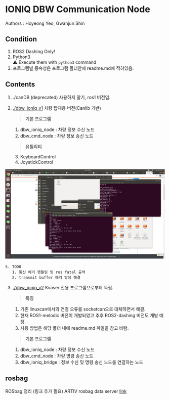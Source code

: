 # IONIQ DBW Communication Node
Authors : Hoyeong Yeo, Gwanjun Shin

## Condition
1. ROS2 Dashing Only!
2. Python3   
:warning: Execute them with `python3` command
3. 프로그램별 종속성은 프로그램 폴더안에 readme.md에 적혀있음.

## Contents
 1. ./canDB (deprecated) 사용하지 말기, ros1 버전임.
 
 2. [./dbw_ioniq_v1](./dbw_ioniq_v1_release(Canlib)) 차량 탑재용 버전(Canlib 기반)   
    > __기본 프로그램__   
    1. dbw_ioniq_node : 차량 정보 수신 노드   
    2. dbw_cmd_node : 차량 정보 송신 노드   
    > __유틸리티__   
    3. KeyboardControl   
    4. JoystickControl
    
 ![img](pics.png)
 
    5. TODO
       1. 통신 에러 핸들링 및 ros fatal 출력
       2. transmit buffer 에러 발생 해결
    
 3. [./dbw_ioniq_v2](./dbw_ioniq_v2_release(Socketcan)) Kvaser 전용 프로그램으로부터 독립.    
    > __특징__
    1. 기존 linuxcan에서의 연결 오류를 socketcan으로 대체하면서 해결.    
    2. 현재 ROS1-melodic 버전이 개발되었고 추후 ROS2-dashing 버전도 개발 예정.    
    3. 사용 방법은 해당 폴더 내에 readme.md 파일을 참고 바람.
    > __기본 프로그램__
    1. dbw_ioniq_node : 차량 정보 수신 노드
    2. dbw_cmd_node : 차량 명령 송신 노드
    3. dbw_ioniq_bridge : 정보 수신 및 명령 송신 노드를 연결하는 노드

## rosbag

ROSbag 정리 (링크 추가 필요)
ARTIV rosbag data server [link](http://gofile.me/4o0Gn/k9ZL0YGhc)
